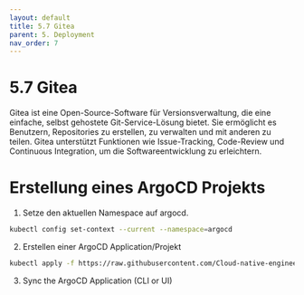 ```yaml
---
layout: default
title: 5.7 Gitea
parent: 5. Deployment
nav_order: 7
---
```


# 5.7 Gitea

Gitea ist eine Open-Source-Software für Versionsverwaltung, die eine einfache, selbst gehostete Git-Service-Lösung bietet. Sie ermöglicht es Benutzern, Repositories zu erstellen, zu verwalten und mit anderen zu teilen. Gitea unterstützt Funktionen wie Issue-Tracking, Code-Review und Continuous Integration, um die Softwareentwicklung zu erleichtern.

# Erstellung eines ArgoCD Projekts

1. Setze den aktuellen Namespace auf argocd.

```bash
kubectl config set-context --current --namespace=argocd
```

2. Erstellen einer ArgoCD Application/Projekt

```bash
kubectl apply -f https://raw.githubusercontent.com/Cloud-native-engineering/sem04_k8s/refs/heads/main/gitea/gitea-application.yaml
```

3. Sync the ArgoCD Application (CLI or UI)
